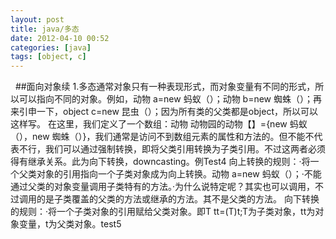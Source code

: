 ```yaml
---
layout: post
title: java/多态
date: 2012-04-10 00:52
categories: [java]
tags: [object, c]
---
```

 
##面向对象续
1.多态通常对象只有一种表现形式，而对象变量有不同的形式，所以可以指向不同的对象。例如，动物 a=new 蚂蚁（）；动物 b=new 蜘蛛（）；再来引申一下，object c=new 昆虫（）；因为所有类的父类都是object，所以可以这样写。
在这里，我们定义了一个数组：动物 动物园的动物【】={new 蚂蚁（），new 蜘蛛（）}，我们通常是访问不到数组元素的属性和方法的。但不能不代表不行，我们可以通过强制转换，即将父类引用转换为子类引用。不过这两者必须得有继承关系。此为向下转换，downcasting。例Test4
向上转换的规则：·将一个父类对象的引用指向一个子类对象成为向上转换。动物 a=new 蚂蚁（）；·不能通过父类的对象变量调用子类特有的方法。·为什么说特定呢？其实也可以调用，不过调用的是子类覆盖的父类的方法或继承的方法。其不是父类的方法。
向下转换的规则：·将一个子类对象的引用赋给父类对象。即T tt=(T)t;T为子类对象，tt为对象变量，t为父类对象。test5 
